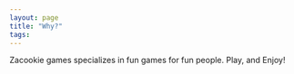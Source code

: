 ```yaml
---
layout: page
title: "Why?"
tags:
---
```



Zacookie games specializes in fun games for fun people. Play, and Enjoy!



